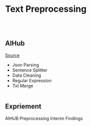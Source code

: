# Text Preprocessing
<br/><br/>

## AIHub
[Source](https://aihub.or.kr/aihubdata/data/list.do?pageIndex=1&currMenu=115&topMenu=100&dataSetSn=&srchdataClCode=DATACL001&srchOrder=&SrchdataClCode=DATACL002&searchKeyword=&srchDataRealmCode=REALM002&srchDataTy=DATA003)
* Json Parsing
* Sentence Splitter
* Data Cleaning
* Regular Expression
* Txt Merge
<br/><br/>

## Expriement
AIHUB Preprocessing Interim Findings